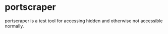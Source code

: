 # portscraper
portscraper is a test tool for accessing hidden and otherwise not accessible normally.
